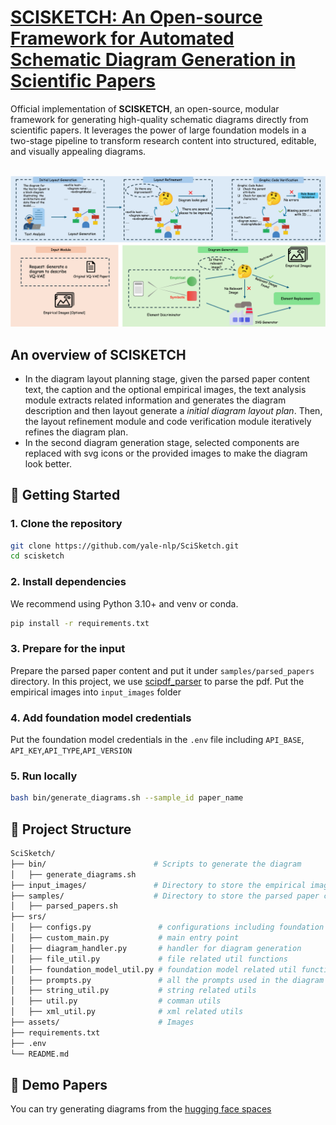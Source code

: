 # [SCISKETCH: An Open-source Framework for Automated Schematic Diagram Generation in Scientific Papers](https://github.com/yale-nlp/SciSketch)

Official implementation of **SCISKETCH**, an open-source, modular framework for generating high-quality schematic diagrams directly from scientific papers. It leverages the power of large foundation models in a two-stage pipeline to transform research content into structured, editable, and visually appealing diagrams.

<br>
<img width="800" src="assets/pipeline.png"/>
<br>

## An overview of SCISKETCH

- In the diagram layout planning stage, given the parsed paper content text, the caption and the optional empirical images, the text analysis module extracts related information and generates the diagram description and then layout generate a <i>initial diagram layout plan</i>. Then, the layout refinement module and code verification module iteratively refines the diagram plan.
- In the second diagram generation stage, selected components are replaced with svg icons or the provided images to make the diagram look better.

## 🚀 Getting Started

### 1. Clone the repository

```bash
git clone https://github.com/yale-nlp/SciSketch.git
cd scisketch
```

### 2. Install dependencies
We recommend using Python 3.10+ and venv or conda.
```bash
pip install -r requirements.txt
```

### 3. Prepare for the input
Prepare the parsed paper content and put it under `samples/parsed_papers` directory. In this project, we use [scipdf_parser](https://github.com/titipata/scipdf_parser) to parse the pdf. Put the empirical images into `input_images` folder

### 4. Add foundation model credentials
Put the foundation model credentials in the `.env` file including `API_BASE`, `API_KEY`,`API_TYPE`,`API_VERSION`

### 5. Run locally
```bash
bash bin/generate_diagrams.sh --sample_id paper_name
```

## 🧱 Project Structure
```bash
SciSketch/
├── bin/                        # Scripts to generate the diagram
│   ├── generate_diagrams.sh
├── input_images/               # Directory to store the empirical images 
├── samples/                    # Directory to store the parsed paper contents
│   ├── parsed_papers.sh
├── srs/
│   ├── configs.py               # configurations including foundation model for each module
│   ├── custom_main.py           # main entry point
│   ├── diagram_handler.py       # handler for diagram generation
│   ├── file_util.py             # file related util functions
│   ├── foundation_model_util.py # foundation model related util functions
│   ├── prompts.py               # all the prompts used in the diagram generation
│   ├── string_util.py           # string related utils
│   ├── util.py                  # comman utils
│   ├── xml_util.py              # xml related utils
├── assets/                      # Images
├── requirements.txt
├── .env
└── README.md
```

## 📁 Demo Papers

You can try generating diagrams from the [hugging face spaces](https://huggingface.co/spaces/zihang93/SCISKETCH)
